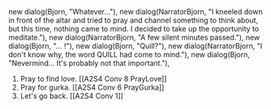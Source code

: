 new dialog(Bjorn, "Whatever..."),
new dialog(NarratorBjorn, "I kneeled down in front of the altar and tried to pray and channel something to think about, but this time, nothing came to mind. I decided to take up the opportunity to meditate."),
new dialog(NarratorBjorn, "A few silent minutes passed."),
new dialog(Bjorn, "... !"),
new dialog(Bjorn, "Quill?"),
new dialog(NarratorBjorn, "I don't know why, the word QUILL had come to mind."),
new dialog(Bjorn, "Nevermind... It's probably not that important."),

1. Pray to find love. [[A2S4 Conv 8 PrayLove]]
2. Pray for gurka. [[A2S4 Conv 6 PrayGurka]]
3. Let's go back. [[A2S4 Conv 1]]